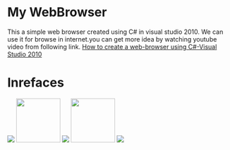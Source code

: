 # My WebBrowser

This a simple web browser created using C# in visual studio 2010. We can use it for browse in internet.you can 
get more idea by watching youtube video from following link.
<a href="https://www.youtube.com/watch?v=eXluorE2_20&t">How to create a web-browser using C#-Visual Studio 2010</a>
 

# Inrefaces

<img src="https://user-images.githubusercontent.com/29086284/42263999-24078cf6-7f8d-11e8-9a87-8aeeea0a04ca.png"/>
<img src="https://user-images.githubusercontent.com/29086284/42264256-c3686522-7f8d-11e8-85d8-737385e2560e.jpg" hieght="100px" width="100px"/>

<img src="https://user-images.githubusercontent.com/29086284/42264102-592318f6-7f8d-11e8-9552-e77b15d814fa.png"/>
<img src="https://user-images.githubusercontent.com/29086284/42264256-c3686522-7f8d-11e8-85d8-737385e2560e.jpg" hieght="100px" width="100px"/>

<img src="https://user-images.githubusercontent.com/29086284/42264127-67006cbc-7f8d-11e8-9f29-02778672af2b.png"/>


